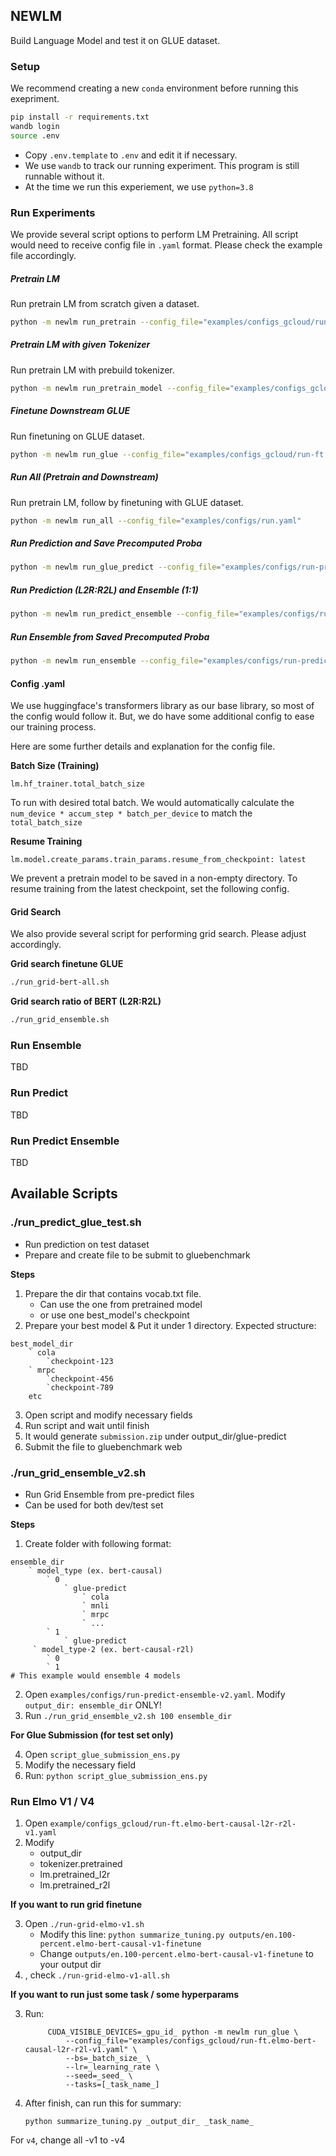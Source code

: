 ## NEWLM

Build Language Model and test it on GLUE dataset.

### Setup

We recommend creating a new `conda` environment before running this exepriment.

```bash
pip install -r requirements.txt
wandb login
source .env
```

- Copy `.env.template` to `.env` and edit it if necessary.
- We use `wandb` to track our running experiment. This program is still runnable without it.
- At the time we run this experiement, we use `python=3.8`

### Run Experiments

We provide several script options to perform LM Pretraining. All script would need to receive config file in `.yaml` format. Please check the example file accordingly.

##### Pretrain LM

Run pretrain LM from scratch given a dataset.

```bash
python -m newlm run_pretrain --config_file="examples/configs_gcloud/run-100-percent.bert-causal.yaml"
```

##### Pretrain LM with given Tokenizer

Run pretrain LM with prebuild tokenizer.

```bash
python -m newlm run_pretrain_model --config_file="examples/configs_gcloud/run-100-percent.bert-causal-r2l.yaml"
```

##### Finetune Downstream GLUE

Run finetuning on GLUE dataset.

```bash
python -m newlm run_glue --config_file="examples/configs_gcloud/run-ft.bert.yaml"
```

##### Run All (Pretrain and Downstream)

Run pretrain LM, follow by finetuning with GLUE dataset.

```bash
python -m newlm run_all --config_file="examples/configs/run.yaml"
```

##### Run Prediction and Save Precomputed Proba

```bash
python -m newlm run_glue_predict --config_file="examples/configs/run-predict-ensemble.yaml"
```

##### Run Prediction (L2R:R2L) and Ensemble (1:1)

```bash
python -m newlm run_predict_ensemble --config_file="examples/configs/run-predict-ensemble.yaml"
```

##### Run Ensemble from Saved Precomputed Proba

```bash
python -m newlm run_ensemble --config_file="examples/configs/run-predict-ensemble.yaml" --l2r_r2l_ratio=[1,1]
```

#### Config .yaml

We use huggingface's transformers library as our base library, so most of the config would follow it. But, we do have some additional config to ease our training process.

Here are some further details and explanation for the config file.

**Batch Size (Training)**

```
lm.hf_trainer.total_batch_size
```

To run with desired total batch. We would automatically calculate the `num_device * accum_step * batch_per_device` to match the `total_batch_size`

**Resume Training**

```
lm.model.create_params.train_params.resume_from_checkpoint: latest
```

We prevent a pretrain model to be saved in a non-empty directory. To resume training from the latest checkpoint, set the following config.

#### Grid Search

We also provide several script for performing grid search. Please adjust accordingly.

**Grid search finetune GLUE**

```bash
./run_grid-bert-all.sh
```

**Grid search ratio of BERT (L2R:R2L)**

```bash
./run_grid_ensemble.sh
```

### Run Ensemble

TBD

### Run Predict

TBD

### Run Predict Ensemble

TBD

## Available Scripts

### ./run_predict_glue_test.sh

- Run prediction on test dataset
- Prepare and create file to be submit to gluebenchmark

**Steps**

1. Prepare the dir that contains vocab.txt file.
   - Can use the one from pretrained model
   - or use one best_model's checkpoint
2. Prepare your best model & Put it under 1 directory. Expected structure:

```
best_model_dir
    ` cola
        `checkpoint-123
    ` mrpc
        `checkpoint-456
        `checkpoint-789
    etc
```

3. Open script and modify necessary fields
4. Run script and wait until finish
5. It would generate `submission.zip` under output_dir/glue-predict
6. Submit the file to gluebenchmark web

### ./run_grid_ensemble_v2.sh

- Run Grid Ensemble from pre-predict files
- Can be used for both dev/test set

**Steps**

1. Create folder with following format:
```
ensemble_dir
    ` model_type (ex. bert-causal)
        ` 0
            ` glue-predict
                ` cola
                ` mnli
                ` mrpc
                ` ...
        ` 1
            ` glue-predict
     ` model_type-2 (ex. bert-causal-r2l)
        ` 0
        ` 1
# This example would ensemble 4 models
```
2. Open `examples/configs/run-predict-ensemble-v2.yaml`. Modify `output_dir: ensemble_dir` ONLY!
3. Run `./run_grid_ensemble_v2.sh 100 ensemble_dir`

**For Glue Submission (for test set only)**

4. Open `script_glue_submission_ens.py`
5. Modify the necessary field
6. Run: `python script_glue_submission_ens.py`


### Run Elmo V1 / V4

1. Open `example/configs_gcloud/run-ft.elmo-bert-causal-l2r-r2l-v1.yaml`
2. Modify
   - output_dir
   - tokenizer.pretrained
   - lm.pretrained_l2r
   - lm.pretrained_r2l

**If you want to run grid finetune**

3. Open `./run-grid-elmo-v1.sh`
   -  Modify this line: `python summarize_tuning.py outputs/en.100-percent.elmo-bert-causal-v1-finetune`
   -  Change `outputs/en.100-percent.elmo-bert-causal-v1-finetune` to your output dir
4. , check `./run-grid-elmo-v1-all.sh`

**If you want to run just some task / some hyperparams**

3. Run:
   ```
        CUDA_VISIBLE_DEVICES=_gpu_id_ python -m newlm run_glue \
            --config_file="examples/configs_gcloud/run-ft.elmo-bert-causal-l2r-r2l-v1.yaml" \
            --bs=_batch_size_ \
            --lr=_learning_rate \
            --seed=_seed_ \
            --tasks=[_task_name_]
   ```
4. After finish, can run this for summary:
   ```
   python summarize_tuning.py _output_dir_ _task_name_
   ```

For `v4`, change all -v1 to -v4
